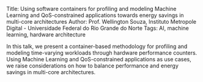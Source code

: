 Title: Using software containers for profiling and modeling Machine Learning and QoS-constrained applications towards energy savings in multi-core architectures
Author:  Prof. Wellington Souza,  Instituto Metropole Digital - Universidade Federal do Rio Grande do Norte
Tags: AI, machine learning, hardware architecture

In this talk, we present a container-based methodology for profiling and modeling time-varying workloads through hardware performance counters. Using Machine Learning and QoS-constrained applications as use cases, we raise considerations on how to balance performance and energy savings in multi-core architectures.

